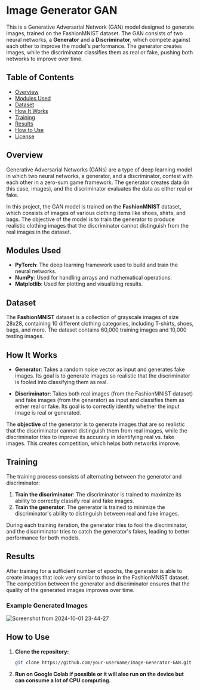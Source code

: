 # Image Generator GAN

This is a Generative Adversarial Network (GAN) model designed to generate images, trained on the FashionMNIST dataset. The GAN consists of two neural networks, a **Generator** and a **Discriminator**, which compete against each other to improve the model's performance. The generator creates images, while the discriminator classifies them as real or fake, pushing both networks to improve over time.

## Table of Contents
- [Overview](#overview)
- [Modules Used](#modules-used)
- [Dataset](#dataset)
- [How It Works](#how-it-works)
- [Training](#training)
- [Results](#results)
- [How to Use](#how-to-use)
- [License](#license)

## Overview
Generative Adversarial Networks (GANs) are a type of deep learning model in which two neural networks, a generator, and a discriminator, contest with each other in a zero-sum game framework. The generator creates data (in this case, images), and the discriminator evaluates the data as either real or fake.

In this project, the GAN model is trained on the **FashionMNIST** dataset, which consists of images of various clothing items like shoes, shirts, and bags. The objective of the model is to train the generator to produce realistic clothing images that the discriminator cannot distinguish from the real images in the dataset.

## Modules Used
- **PyTorch**: The deep learning framework used to build and train the neural networks.
- **NumPy**: Used for handling arrays and mathematical operations.
- **Matplotlib**: Used for plotting and visualizing results.

## Dataset
The **FashionMNIST** dataset is a collection of grayscale images of size 28x28, containing 10 different clothing categories, including T-shirts, shoes, bags, and more. The dataset contains 60,000 training images and 10,000 testing images.

## How It Works

- **Generator**: Takes a random noise vector as input and generates fake images. Its goal is to generate images so realistic that the discriminator is fooled into classifying them as real.
  
- **Discriminator**: Takes both real images (from the FashionMNIST dataset) and fake images (from the generator) as input and classifies them as either real or fake. Its goal is to correctly identify whether the input image is real or generated.

The **objective** of the generator is to generate images that are so realistic that the discriminator cannot distinguish them from real images, while the discriminator tries to improve its accuracy in identifying real vs. fake images. This creates competition, which helps both networks improve.

## Training

The training process consists of alternating between the generator and discriminator:
1. **Train the discriminator**: The discriminator is trained to maximize its ability to correctly classify real and fake images.
2. **Train the generator**: The generator is trained to minimize the discriminator's ability to distinguish between real and fake images.

During each training iteration, the generator tries to fool the discriminator, and the discriminator tries to catch the generator's fakes, leading to better performance for both models.

## Results

After training for a sufficient number of epochs, the generator is able to create images that look very similar to those in the FashionMNIST dataset. The competition between the generator and discriminator ensures that the quality of the generated images improves over time.

### Example Generated Images
![Screenshot from 2024-10-01 23-44-27](https://github.com/user-attachments/assets/301c2ca1-941f-45bd-8999-c890842bc75c)

## How to Use

1. **Clone the repository:**

   ```bash
   git clone https://github.com/your-username/Image-Generator-GAN.git
   ```
2. **Run on Google Colab if possible or it will also run on the device but can consume a lot of CPU computing.**
